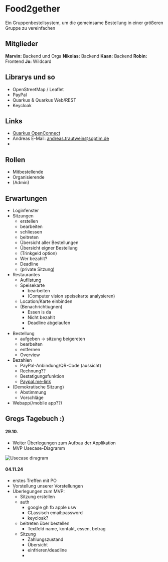# Food2gether
Ein Gruppenbestellsystem, um die gemeinsame Bestellung in einer größeren Gruppe zu vereinfachen

## Mitglieder
**Marvin:** Backend und Orga
**Nikolas:** Backend
**Kaan:** Backend
**Robin:** Frontend
**Jo:** Wildcard

## Librarys und so
* OpenStreetMap / Leaflet
* PayPal
* Quarkus & Quarkus Web/REST
* Keycloak


## Links
- [Quarkus OpenConnect](https://quarkus.io/guides/security-openid-connect-providers#google)
- Andreas E-Mail: andreas.trautwein@soptim.de
- 

## Rollen
* Mitbestellende
* Organisierende 
* (Admin)

## Erwartungen
* Loginfenster
* Sitzungen
    * erstellen
    * bearbeiten
    * schliessen
    * beitreten
    * Übersicht aller Bestellungen
    * Übersicht eigner Bestellung
    * (Trinkgeld option)
    * Wer bezahlt?
    * Deadline
    * (private Sitzung)
* Restaurantes
    * Auflistung
    * Speisekarte
        * bearbeiten
        * (Computer vision speisekarte analysieren)
    * Location/Karte einbinden
    * (Benachrichtiugnen)
        * Essen is da
        * Nicht bezahlt
        * Deadline abgelaufen
        * 
* Bestellung
    * aufgeben -> sitzung beigereten
    * bearbeiten
    * entfernen
    * Overview
* Bezahlen
    * PayPal-Anbindung/QR-Code (aussicht)
    * Rechnung??
    * Bestatigungsfunktion
    * [Paypal.me-link](https://www.paypal.com/us/cshelp/article/paypalme-frequently-asked-questions-help432)
* (Demokratische Sitzung)
    * Abstimmung
    * Vorschläge
* Webapp(/mobile app??)


## Gregs Tagebuch :)
#### 29.10.
* Weiter Überlegungen zum Aufbau der Applikation
* MVP Usecase-Diagramm

![Usecase diragram](https://cdn-0.plantuml.com/plantuml/png/VP71JiCm38RlUOfezuqxggeDk8108FO4RkkraT9KYfqXfhqB5vw14xU-6CoBfqgRTdFyVqwS_ryIG-JKUsEWvY7Qny0OaSXXPBH0rcNXnN65nEWzXaQKFYkliONW3XEg3COamXe8xMpjU9T2Qp7cuTc1eFk8m7YEKTrvX-FNYVC3NS0gT1oHbNeQN3Y7jXWz42dqZB35oMQhn9qey5zC-dV7RnwVsK6dEmzly7cHWhHfiL9gdQhUyKNGZpzKTme-e4UUBlIEn90Y1BQT2xkq6NzR33UGw6FyFgqHLqspHeyr6pFO-RwqlUbjiPzRPqpsrHQBXNpBtjgYSA7sgS6oD6Bd5VNQiBmsBpKwfQKtsKaXoSsuuqdo6UHYgRKlaQYGy-b54hDpcHqLJ4-ggObB34tgFVy1)

#### 04.11.24
* erstes Treffen mit PO
* Vorstellung unserer Vorstellungen
* Überlegungen zum MVP:
    * Sitzung erstellen
    * auth
        * google gh fb apple usw
        * CLassisch email:password
        * keycloak?
    * beitreten über bestellen
        * Textfeld name, kontakt, essen, betrag
    * Sitzung
        * Zahlungszustand
        * Übersicht
        * einfrieren/deadline
        * 

